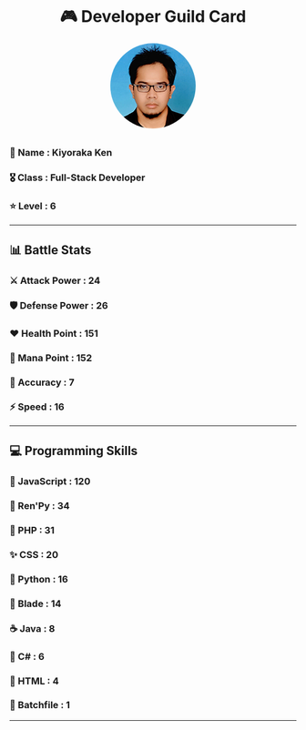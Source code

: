 <div align="center">

# 🎮 Developer Guild Card

<!-- Replace with your profile image -->
<img src="./assets/profile.png" width="150" height="150" style="border-radius: 50%"/>
</div>

##    
### 👤 Name : Kiyoraka Ken
### 🎖️ Class : Full-Stack Developer
### ⭐ Level : 6
<!-- Level = 3 years + (267 commits × 0.01) + (11 repos ÷ 10 languages) -->

---
## 📊 Battle Stats

### ⚔️ Attack Power  : 24 
### 🛡️ Defense Power : 26 
### ❤️ Health Point  : 151 
### 🔮 Mana Point    : 152 
### 🎯 Accuracy      : 7 
### ⚡ Speed         : 16

---
## 💻 Programming Skills

### 🧠 JavaScript : 120
### 📜 Ren'Py : 34
### 🐘 PHP : 31
### ✨ CSS : 20
### 🐍 Python : 16
### 📝 Blade : 14
### ☕ Java : 8
### 🎯 C# : 6
### 🎨 HTML : 4
### 📝 Batchfile : 1
---